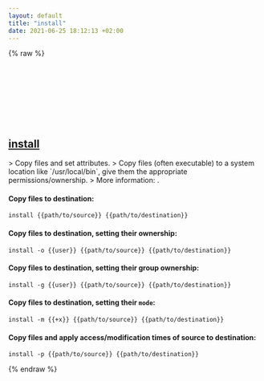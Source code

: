 ```yaml
---
layout: default
title: "install"
date: 2021-06-25 18:12:13 +02:00
---
```

{% raw %}
<h2 id="install">
  <a href="/en/common/install.html">install</a> <a href="#install"><svg class="icon">
    <use href="/assets/images/unicode_sprite.svg#link" />
  </svg></a>
</h2>
> Copy files and set attributes.
> Copy files (often executable) to a system location like `/usr/local/bin`, give them the appropriate permissions/ownership.
> More information: <https://www.gnu.org/software/coreutils/install>.

#### Copy files to destination:
```shell
install {{path/to/source}} {{path/to/destination}}
```
#### Copy files to destination, setting their ownership:
```shell
install -o {{user}} {{path/to/source}} {{path/to/destination}}
```
#### Copy files to destination, setting their group ownership:
```shell
install -g {{user}} {{path/to/source}} {{path/to/destination}}
```
#### Copy files to destination, setting their `mode`:
```shell
install -m {{+x}} {{path/to/source}} {{path/to/destination}}
```
#### Copy files and apply access/modification times of source to destination:
```shell
install -p {{path/to/source}} {{path/to/destination}}
```
{% endraw %}